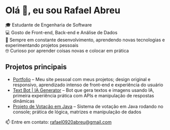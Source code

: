 # Olá 👋, eu sou Rafael Abreu

🎓 Estudante de Engenharia de Software  
💻 Gosto de Front-end, Back-end e Análise de Dados  
🚀 Sempre em constante desenvolvimento, aprendendo novas tecnologias e experimentando projetos pessoais  
🤓 Curioso por aprender coisas novas e colocar em prática  

## Projetos principais

- [Portfolio](https://github.com/rfaelvitor/portfolio) – Meu site pessoal com meus projetos; design original e responsivo, aprendizado intenso de front-end e experiência do usuário  
- [Text Bot | IA Generator](https://github.com/rfaelvitor/AI_Generator) – Bot que gera textos e imagens usando IA, primeira experiência prática com APIs e manipulação de respostas dinâmicas  
- [Projeto de Votação em Java](https://github.com/rfaelvitor/votingSystem) – Sistema de votação em Java rodando no console; prática de lógica, matrizes e manipulação de dados


📫 Entre em contato: rafael0920abreu@gmail.com

